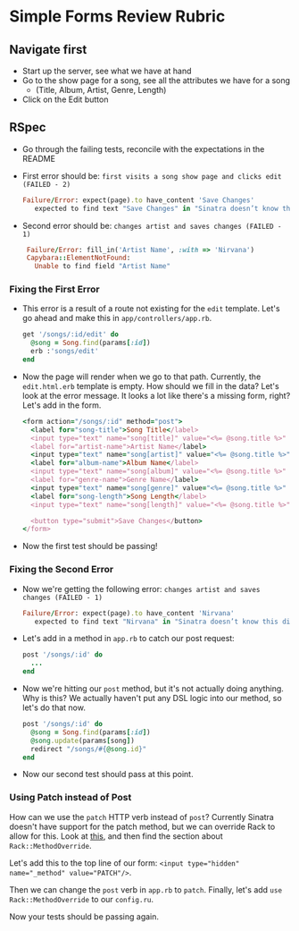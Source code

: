 # Simple Forms Review Rubric

## Navigate first
- Start up the server, see what we have at hand
- Go to the show page for a song, see all the attributes we have for a song
    + (Title, Album, Artist, Genre, Length)
- Click on the Edit button

## RSpec
- Go through the failing tests, reconcile with the expectations in the README
- First error should be: `first visits a song show page and clicks edit (FAILED - 2)`
    
    ```ruby
    Failure/Error: expect(page).to have_content 'Save Changes'
       expected to find text "Save Changes" in "Sinatra doesn’t know this ditty. Try this: # in app.rb class App get '/songs/1/edit' do \"Hello World\" end end"
    ```

- Second error should be: `changes artist and saves changes (FAILED - 1)`
    ```ruby
     Failure/Error: fill_in('Artist Name', :with => 'Nirvana')
     Capybara::ElementNotFound:
       Unable to find field "Artist Name"
    ```

### Fixing the First Error
- This error is a result of a route not existing for the `edit` template. Let's go ahead and make this in `app/controllers/app.rb`.
    
    ```ruby
    get '/songs/:id/edit' do
      @song = Song.find(params[:id])
      erb :'songs/edit'
    end
    ```

- Now the page will render when we go to that path. Currently, the `edit.html.erb` template is empty. How should we fill in the data? Let's look at the error message. It looks a lot like there's a missing form, right? Let's add in the form.

    ```ruby
    <form action="/songs/:id" method="post">
      <label for="song-title">Song Title</label>
      <input type="text" name="song[title]" value="<%= @song.title %>" id="song-title"><br>
      <label for="artist-name">Artist Name</label>
      <input type="text" name="song[artist]" value="<%= @song.title %>" id="artist-name"><br>
      <label for="album-name">Album Name</label>
      <input type="text" name="song[album]" value="<%= @song.title %>" id="album-name"><br>
      <label for="genre-name">Genre Name</label>
      <input type="text" name="song[genre]" value="<%= @song.title %>" id="genre-name"><br>
      <label for="song-length">Song Length</label>
      <input type="text" name="song[length]" value="<%= @song.title %>" id="song-length"><br>

      <button type="submit">Save Changes</button>
    </form>
    ```

- Now the first test should be passing!

### Fixing the Second Error
- Now we're getting the following error: `changes artist and saves changes (FAILED - 1)`
    
    ```ruby
    Failure/Error: expect(page).to have_content 'Nirvana'
       expected to find text "Nirvana" in "Sinatra doesn’t know this ditty. Try this: # in app.rb class App post '/songs/1' do \"Hello World\" end end"
    ```

- Let's add in a method in `app.rb` to catch our post request:

    ```ruby
    post '/songs/:id' do
      ...
    end
    ```

- Now we're hitting our `post` method, but it's not actually doing anything. Why is this? We actually haven't put any DSL logic into our method, so let's do that now.
    
    ```ruby
    post '/songs/:id' do
      @song = Song.find(params[:id])
      @song.update(params[song])
      redirect "/songs/#{@song.id}"
    end
    ```

- Now our second test should pass at this point.

### Using Patch instead of Post

How can we use the `patch` HTTP verb instead of `post`? Currently Sinatra doesn't have support for the patch method, but we can override Rack to allow for this. Look at [this](http://www.sinatrarb.com/configuration.html), and then find the section about `Rack::MethodOverride`.

Let's add this to the top line of our form: `<input type="hidden" name="_method" value="PATCH"/>`.

Then we can change the `post` verb in `app.rb` to `patch`. Finally, let's add `use Rack::MethodOverride` to our `config.ru`.

Now your tests should be passing again.

